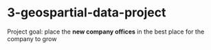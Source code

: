 # 3-geospartial-data-project
Project goal: place the **new company offices** in the best place for the company to grow
